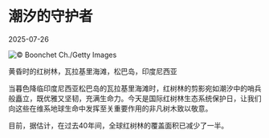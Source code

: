 # 潮汐的守护者

2025-07-26

![](https://cn.bing.com/th?id=OHR.MangroveTwilight_ZH-CN3596666263_UHD.jpg "© Boonchet Ch./Getty Images")

黄昏时的红树林，瓦拉基里海滩，松巴岛，印度尼西亚

当暮色降临印度尼西亚松巴岛的瓦拉基里海滩时，红树林的剪影宛如潮汐中的哨兵般矗立，既优雅又坚韧，充满生命力。今天是国际红树林生态系统保护日，让我们向这些在维系地球生命中发挥至关重要作用的非凡树木致以敬意。

目前，据估计，在过去40年间，全球红树林的覆盖面积已减少了一半。

